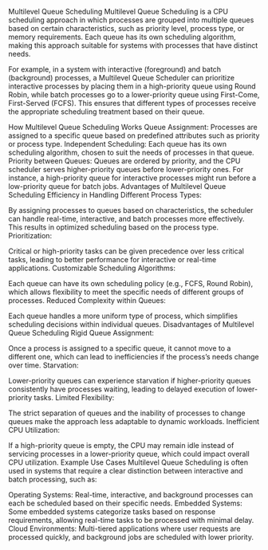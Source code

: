 Multilevel Queue Scheduling
Multilevel Queue Scheduling is a CPU scheduling approach in which processes are grouped into multiple queues based on certain characteristics, such as priority level, process type, or memory requirements. Each queue has its own scheduling algorithm, making this approach suitable for systems with processes that have distinct needs.

For example, in a system with interactive (foreground) and batch (background) processes, a Multilevel Queue Scheduler can prioritize interactive processes by placing them in a high-priority queue using Round Robin, while batch processes go to a lower-priority queue using First-Come, First-Served (FCFS). This ensures that different types of processes receive the appropriate scheduling treatment based on their queue.

How Multilevel Queue Scheduling Works
Queue Assignment: Processes are assigned to a specific queue based on predefined attributes such as priority or process type.
Independent Scheduling: Each queue has its own scheduling algorithm, chosen to suit the needs of processes in that queue.
Priority between Queues: Queues are ordered by priority, and the CPU scheduler serves higher-priority queues before lower-priority ones. For instance, a high-priority queue for interactive processes might run before a low-priority queue for batch jobs.
Advantages of Multilevel Queue Scheduling
Efficiency in Handling Different Process Types:

By assigning processes to queues based on characteristics, the scheduler can handle real-time, interactive, and batch processes more effectively. This results in optimized scheduling based on the process type.
Prioritization:

Critical or high-priority tasks can be given precedence over less critical tasks, leading to better performance for interactive or real-time applications.
Customizable Scheduling Algorithms:

Each queue can have its own scheduling policy (e.g., FCFS, Round Robin), which allows flexibility to meet the specific needs of different groups of processes.
Reduced Complexity within Queues:

Each queue handles a more uniform type of process, which simplifies scheduling decisions within individual queues.
Disadvantages of Multilevel Queue Scheduling
Rigid Queue Assignment:

Once a process is assigned to a specific queue, it cannot move to a different one, which can lead to inefficiencies if the process’s needs change over time.
Starvation:

Lower-priority queues can experience starvation if higher-priority queues consistently have processes waiting, leading to delayed execution of lower-priority tasks.
Limited Flexibility:

The strict separation of queues and the inability of processes to change queues make the approach less adaptable to dynamic workloads.
Inefficient CPU Utilization:

If a high-priority queue is empty, the CPU may remain idle instead of servicing processes in a lower-priority queue, which could impact overall CPU utilization.
Example Use Cases
Multilevel Queue Scheduling is often used in systems that require a clear distinction between interactive and batch processing, such as:

Operating Systems: Real-time, interactive, and background processes can each be scheduled based on their specific needs.
Embedded Systems: Some embedded systems categorize tasks based on response requirements, allowing real-time tasks to be processed with minimal delay.
Cloud Environments: Multi-tiered applications where user requests are processed quickly, and background jobs are scheduled with lower priority.

